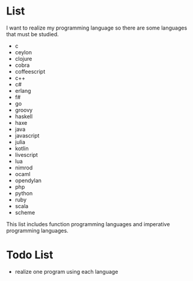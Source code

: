 List
====

I want to realize my programming language so there are some languages that must be studied.

* c
* ceylon
* clojure
* cobra
* coffeescript
* c++
* c# 
* erlang
* f#
* go
* groovy
* haskell
* haxe
* java
* javascript
* julia
* kotlin
* livescript
* lua
* nimrod
* ocaml
* opendylan
* php
* python
* ruby
* scala
* scheme

This list includes function programming languages and imperative programming languages.

Todo List
=========

* realize one program using each language

